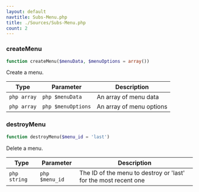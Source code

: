 ```yaml
---
layout: default
navtitle: Subs-Menu.php
title: ./Sources/Subs-Menu.php
count: 2
---
```


### createMenu

```php
function createMenu($menuData, $menuOptions = array())
```
Create a menu.



Type|Parameter|Description
---|---|---
```php array```|```php $menuData```|An array of menu data
```php array```|```php $menuOptions```|An array of menu options

### destroyMenu

```php
function destroyMenu($menu_id = 'last')
```
Delete a menu.



Type|Parameter|Description
---|---|---
```php string```|```php $menu_id```|The ID of the menu to destroy or 'last' for the most recent one

